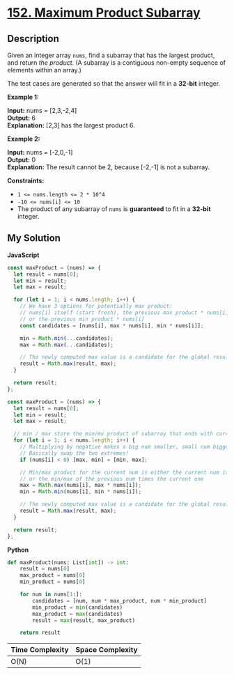 # [152. Maximum Product Subarray](https://leetcode.com/problems/maximum-product-subarray)

## Description

Given an integer array `nums`, find a subarray that has the largest product, and return _the product_. (A subarray is a contiguous non-empty sequence of elements within an array.)

The test cases are generated so that the answer will fit in a **32-bit** integer.

**Example 1:**

**Input:** nums = \[2,3,-2,4\]  
**Output:** 6  
**Explanation:** \[2,3\] has the largest product 6.

**Example 2:**

**Input:** nums = \[-2,0,-1\]  
**Output:** 0  
**Explanation:** The result cannot be 2, because \[-2,-1\] is not a subarray.

**Constraints:**

- `1 <= nums.length <= 2 * 10^4`
- `-10 <= nums[i] <= 10`
- The product of any subarray of `nums` is **guaranteed** to fit in a **32-bit** integer.

## My Solution

**JavaScript**

```js
const maxProduct = (nums) => {
  let result = nums[0];
  let min = result;
  let max = result;

  for (let i = 1; i < nums.length; i++) {
    // We have 3 options for potentially max product:
    // nums[i] itself (start fresh), the previous max product * nums[i],
    // or the previous min product * nums[i]
    const candidates = [nums[i], max * nums[i], min * nums[i]];

    min = Math.min(...candidates);
    max = Math.max(...candidates);

    // The newly computed max value is a candidate for the global result
    result = Math.max(result, max);
  }

  return result;
};
```

```js
const maxProduct = (nums) => {
  let result = nums[0];
  let min = result;
  let max = result;

  // min / max store the min/mx product of subarray that ends with current num result[i]
  for (let i = 1; i < nums.length; i++) {
    // Multiplying by negative makes a big num smaller, small num bigger
    // Basically swap the two extremes!
    if (nums[i] < 0) [max, min] = [min, max];

    // Min/max product for the current num is either the current num itself
    // or the min/max of the previous num times the current one
    max = Math.max(nums[i], max * nums[i]);
    min = Math.min(nums[i], min * nums[i]);

    // The newly computed max value is a candidate for the global result
    result = Math.max(result, max);
  }

  return result;
};
```

**Python**

```py
def maxProduct(nums: List[int]) -> int:
    result = nums[0]
    max_product = nums[0]
    min_product = nums[0]

    for num in nums[1:]:
        candidates = [num, num * max_product, num * min_product]
        min_product = min(candidates)
        max_product = max(candidates)
        result = max(result, max_product)

    return result
```

| Time Complexity | Space Complexity |
| --------------- | ---------------- |
| O(N)            | O(1)             |
